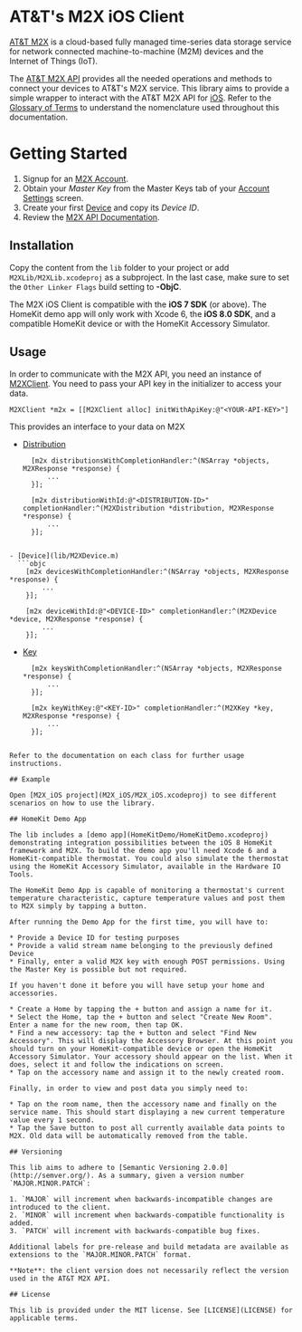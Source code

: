 # AT&T's M2X iOS Client

[AT&T M2X](http://m2x.att.com) is a cloud-based fully managed time-series data storage service for network connected machine-to-machine (M2M) devices and the Internet of Things (IoT). 

The [AT&T M2X API](https://m2x.att.com/developer/documentation/overview) provides all the needed operations and methods to connect your devices to AT&T's M2X service. This library aims to provide a simple wrapper to interact with the AT&T M2X API for [iOS](https://www.apple.com/ios/). Refer to the [Glossary of Terms](https://m2x.att.com/developer/documentation/glossary) to understand the nomenclature used throughout this documentation.

Getting Started
==========================
1. Signup for an [M2X Account](https://m2x.att.com/signup).
2. Obtain your _Master Key_ from the Master Keys tab of your [Account Settings](https://m2x.att.com/account) screen.
2. Create your first [Device](https://m2x.att.com/devices) and copy its _Device ID_.
3. Review the [M2X API Documentation](https://m2x.att.com/developer/documentation/overview).

## Installation

Copy the content from the `lib` folder to your project or add `M2XLib/M2XLib.xcodeproj` as a subproject. In the last case, make sure to set the `Other Linker Flags` build setting to **-ObjC**.

The M2X iOS Client is compatible with the **iOS 7 SDK** (or above). The HomeKit demo app will only work with Xcode 6, the **iOS 8.0 SDK**, and a compatible HomeKit device or with the HomeKit Accessory Simulator.

## Usage

In order to communicate with the M2X API, you need an instance of [M2XClient](lib/M2XClient.m). You need to pass your API key in the initializer to access your data.

```objc
M2XClient *m2x = [[M2XClient alloc] initWithApiKey:@"<YOUR-API-KEY>"]
```

This provides an interface to your data on M2X

- [Distribution](lib/M2XDistribution.m)
  ```objc
    [m2x distributionsWithCompletionHandler:^(NSArray *objects, M2XResponse *response) {
        ...
    }];

    [m2x distributionWithId:@"<DISTRIBUTION-ID>" completionHandler:^(M2XDistribution *distribution, M2XResponse *response) {
        ...
    }];
```

- [Device](lib/M2XDevice.m)
  ```objc
    [m2x devicesWithCompletionHandler:^(NSArray *objects, M2XResponse *response) {
        ...
    }];

    [m2x deviceWithId:@"<DEVICE-ID>" completionHandler:^(M2XDevice *device, M2XResponse *response) {
        ...
    }];
```

- [Key](lib/M2XKey.m)
  ```objc
    [m2x keysWithCompletionHandler:^(NSArray *objects, M2XResponse *response) {
        ...
    }];

    [m2x keyWithKey:@"<KEY-ID>" completionHandler:^(M2XKey *key, M2XResponse *response) {
        ...
    }];  
```

Refer to the documentation on each class for further usage instructions.

## Example

Open [M2X_iOS project](M2X_iOS/M2X_iOS.xcodeproj) to see different scenarios on how to use the library.

## HomeKit Demo App

The lib includes a [demo app](HomeKitDemo/HomeKitDemo.xcodeproj) demonstrating integration possibilities between the iOS 8 HomeKit framework and M2X. To build the demo app you'll need Xcode 6 and a HomeKit-compatible thermostat. You could also simulate the thermostat using the HomeKit Accessory Simulator, available in the Hardware IO Tools.

The HomeKit Demo App is capable of monitoring a thermostat's current temperature characteristic, capture temperature values and post them to M2X simply by tapping a button.

After running the Demo App for the first time, you will have to:

* Provide a Device ID for testing purposes
* Provide a valid stream name belonging to the previously defined Device
* Finally, enter a valid M2X key with enough POST permissions. Using the Master Key is possible but not required.

If you haven't done it before you will have setup your home and accessories.

* Create a Home by tapping the + button and assign a name for it.
* Select the Home, tap the + button and select "Create New Room". Enter a name for the new room, then tap OK.
* Find a new accessory: tap the + button and select "Find New Accessory". This will display the Accessory Browser. At this point you should turn on your HomeKit-compatible device or open the HomeKit Accessory Simulator. Your accessory should appear on the list. When it does, select it and follow the indications on screen.
* Tap on the accessory name and assign it to the newly created room.

Finally, in order to view and post data you simply need to:

* Tap on the room name, then the accessory name and finally on the service name. This should start displaying a new current temperature value every 1 second.
* Tap the Save button to post all currently available data points to M2X. Old data will be automatically removed from the table.

## Versioning

This lib aims to adhere to [Semantic Versioning 2.0.0](http://semver.org/). As a summary, given a version number `MAJOR.MINOR.PATCH`:

1. `MAJOR` will increment when backwards-incompatible changes are introduced to the client.
2. `MINOR` will increment when backwards-compatible functionality is added.
3. `PATCH` will increment with backwards-compatible bug fixes.

Additional labels for pre-release and build metadata are available as extensions to the `MAJOR.MINOR.PATCH` format.

**Note**: the client version does not necessarily reflect the version used in the AT&T M2X API.

## License

This lib is provided under the MIT license. See [LICENSE](LICENSE) for applicable terms.
